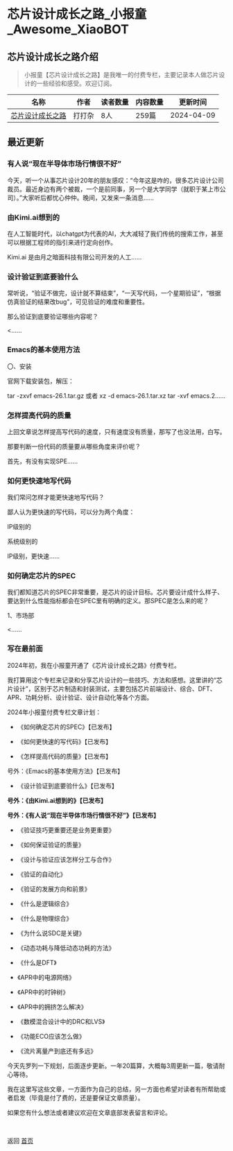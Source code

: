 # 芯片设计成长之路_小报童_Awesome_XiaoBOT

## 芯片设计成长之路介绍
> 小报童【芯片设计成长之路】是我唯一的付费专栏，主要记录本人做芯片设计的一些经验和感受。欢迎订阅。  
  


|名称|作者|读者数量|内容数量|更新时间|
|---|---|---|---|---|
|[芯片设计成长之路](https://xiaobot.net/p/vlsiRoad?refer=9c3f1c95-a052-465a-9902-f6d75080262a)|打打杂|8人|259篇|2024-04-09|

## 最近更新
### 有人说“现在半导体市场行情很不好”

今天，听一个从事芯片设计20年的朋友感叹：“今年这是咋的，很多芯片设计公司裁员。最近身边有两个被裁，一个是前同事，另一个是大学同学（就职于某上市公司）。”大家听后都忧心仲仲。晚间，又发来一条消息......

### 由Kimi.ai想到的

在人工智能时代，以chatgpt为代表的AI，大大减轻了我们传统的搜索工作，甚至可以根据工程师的指引来进行定向创作。

Kimi.ai 是由月之暗面科技有限公司开发的人工......

### 设计验证到底要验什么

常听说，“验证不做完，设计就不算结束”，“一天写代码，一个星期验证”，“根据仿真验证的结果改bug”，可见验证的难度和重要性。

那么验证到底要验证哪些内容呢？

<......

### Emacs的基本使用方法

〇、安装

官网下载安装包，解压：

tar -zxvf emacs-26.1.tar.gz 或者 xz -d emacs-26.1.tar.xz tar -xvf emacs.2......

### 怎样提高代码的质量

上回文章说怎样提高写代码的速度，只有速度没有质量，那写了也没法用，白写。

那要判断一份代码的质量要从哪些角度来评价呢？

首先，有没有实现SPE......

### 如何更快速地写代码

我们常问怎样才能更快速地写代码？

鄙人认为更快速的写代码，可以分为两个角度：

IP级别的

系统级别的

IP级别，更快速......

### 如何确定芯片的SPEC

我们都知道芯片的SPEC非常重要，是芯片的设计目标。芯片要设计成什么样子、要达到什么性能指标都会在SPEC里有明确的定义。那SPEC是怎么来的呢？

1、市场部

<......

### 写在最前面

2024年初，我在小报童开通了《芯片设计成长之路》付费专栏。

我打算用这个专栏来记录和分享芯片设计的一些技巧、方法和感想。这里讲的“芯片设计”，区别于芯片制造和封装测试，主要包括芯片前端设计、综合、DFT、APR、功耗分析、设计验证、设计自动化等各个方面。

2024年小报童付费专栏文章计划：

  * 《如何确定芯片的SPEC》【已发布】

  * 《如何更快速的写代码》【已发布】

  * 《怎样提高代码的质量》【已发布】

号外：《Emacs的基本使用方法》【已发布】

  * 《设计验证到底要验什么》【已发布】

**号外：《由Kimi.ai想到的》【已发布】**

**号外：《有人说“现在半导体市场行情很不好”》【已发布】**

  * 《验证技巧更重要还是业务更重要》

  * 《如何保证验证的质量》

  * 《设计与验证应该怎样分工与合作》

  * 《验证的自动化》

  * 《验证的发展方向和前景》

  * 《什么是逻辑综合》

  * 《什么是物理综合》

  * 《为什么说SDC是关键》

  * 《动态功耗与降低动态功耗的方法》

  * 《什么是DFT》

  * 《APR中的电源网络》

  * 《APR中的时钟树》

  * 《APR中的拥挤怎么解决》

  * 《数模混合设计中的DRC和LVS》

  * 《功能ECO应该怎么做》

  * 《流片离量产到底还有多远》

今天先罗列一下规划，后面逐步更新。一年20篇算，大概每3周更新一篇，敬请耐心等待。

我在这里写这些文章，一方面作为自己的总结，另一方面也希望对读者有所帮助或者启发（毕竟是付了费的，还是要保证文章质量）。

如果您有什么想法或者建议欢迎在文章底部发表留言和评论。


<a href="https://github.com/Reno9527/awesome-xiaobot" style="color: white; text-decoration: none;">awesome-xiaobot</a>

返回 [首页](../README.md)
